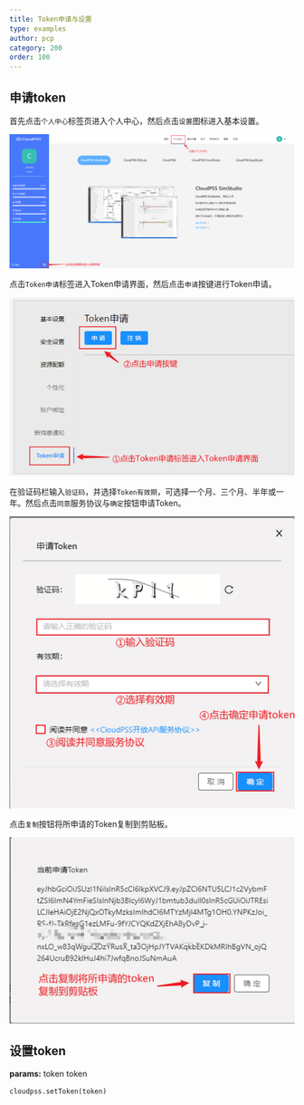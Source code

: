 ```yaml
---
title: Token申请与设置
type: examples
author: pcp
category: 200
order: 100
---
```


## 申请token

首先点击`个人中心`标签页进入个人中心，然后点击`设置`图标进入基本设置。

![个人中心界面](./token1.png "个人中心界面")

点击`Token申请`标签进入Token申请界面，然后点击`申请`按键进行Token申请。

![基本设置界面](./token2.png "基本设置界面")

在验证码栏输入`验证码`，并选择`Token有效期`，可选择一个月、三个月、半年或一年。然后点击`同意`服务协议与`确定`按钮申请Token。

![申请Token界面](./token3.png "申请Token界面")

点击`复制`按钮将所申请的Token复制到剪贴板。

![复制Token](./token4.png "复制Token")

## 设置token

**params:**  token token

```[pyhton][setToken]
cloudpss.setToken(token)
```